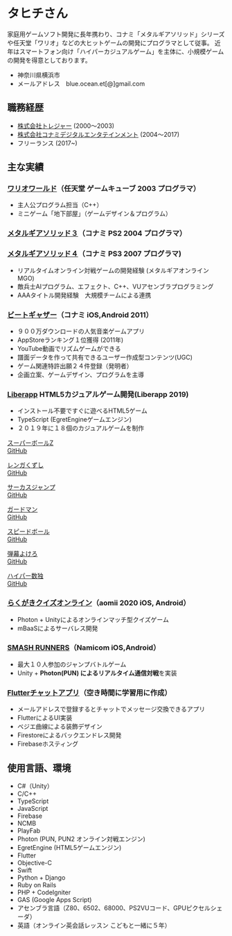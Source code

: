
# タヒチさん

家庭用ゲームソフト開発に長年携わり、コナミ「メタルギアソリッド」シリーズや任天堂「ワリオ」などの大ヒットゲームの開発にプログラマとして従事。
近年はスマートフォン向け「ハイパーカジュアルゲーム」を主体に、小規模ゲームの開発を得意としております。

* 神奈川県横浜市
* メールアドレス　blue.ocean.et[@]gmail.com

## 職務経歴

* [株式会社トレジャー](https://www.treasure-inc.co.jp/) (2000〜2003)
* [株式会社コナミデジタルエンタテインメント](https://www.konami.com/games/corporate/ja/) (2004〜2017)
* フリーランス (2017~)

## 主な実績

### [ワリオワールド]（任天堂 ゲームキューブ 2003 プログラマ）
[ワリオワールド]: https://www.nintendo.co.jp/ngc/gwwj/index.html

* 主人公プログラム担当（C++）
* ミニゲーム「地下部屋」（ゲームデザイン＆プログラム）

### [メタルギアソリッド３]（コナミ PS2 2004 プログラマ）
[メタルギアソリッド３]: https://www.konami.com/mg/archive/hd/mgs/

### [メタルギアソリッド４]（コナミ PS3 2007 プログラマ)
[メタルギアソリッド４]: https://www.konami.com/mg/archive/mgs4/jp/

* リアルタイムオンライン対戦ゲームの開発経験 (メタルギアオンラインMGO)
* 敵兵士AIプログラム、エフェクト、C++、VUアセンブラプログラミング
* AAAタイトル開発経験　大規模チームによる連携

### [ビートギャザー]（コナミ iOS,Android 2011）
[ビートギャザー]: https://www.youtube.com/watch?v=Rp8JgVIQzIM

* ９００万ダウンロードの人気音楽ゲームアプリ
* AppStoreランキング１位獲得 (2011年)
* YouTube動画でリズムゲームができる
* 譜面データを作って共有できるユーザー作成型コンテンツ(UGC)
* ゲーム関連特許出願２４件登録（発明者）
* 企画立案、ゲームデザイン、プログラムを主導


### [Liberapp] HTML5カジュアルゲーム開発(Liberapp 2019)
[Liberapp]: https://liberapp.net/

* インストール不要ですぐに遊べるHTML5ゲーム
* TypeScript (EgretEngineゲームエンジン)
* ２０１９年に１８個のカジュアルゲームを制作

[スーパーボールZ](https://liberapp.net/applications/ea9a4e10-3c1d-11e9-85f7-5f2203be7b3a)  
[GitHub](https://github.com/liberapp-inc/h5g-bound-ballz)

[レンガくずし](https://liberapp.net/applications/f6d93180-09d3-11ea-801b-ab3e4d626624/)  
[GitHub](https://github.com/liberapp-inc/h5g-bricks-down)

[サーカスジャンプ](https://liberapp.net/applications/c8f40e00-6264-11e9-b9c7-bb4cf56279c8)  
[GitHub](https://github.com/liberapp-inc/h5g-hook)

[ガードマン](https://liberapp.net/applications/b4d994f0-6ccb-11e9-bb1d-73ec3f2f63d9)  
[GitHub](https://github.com/liberapp-inc/h5g-guardian)

[スピードボール](https://liberapp.net/applications/0c5ade80-df6a-11e9-96eb-1dacf12b6b13)  
[GitHub](https://github.com/liberapp-inc/h5g-3d-speed)

[弾幕よけろ](https://liberapp.net/applications/6f8fda10-77c2-11e9-84a5-033d8cb5bdcc)  
[GitHub](https://github.com/liberapp-inc/h5g-bullets)

[ハイパー数独](https://liberapp.net/applications/c78746c2-8d9d-4017-8d42-7feb66c1253c)  
[GitHub](https://github.com/liberapp-inc/h5g-number-place)


### [らくがきクイズオンライン]（aomii 2020 iOS, Android）

[らくがきクイズオンライン]: https://aomii.work/guesswhat/

* Photon + Unityによるオンラインマッチ型クイズゲーム
* mBaaSによるサーバレス開発

### [SMASH RUNNERS]（Namicom iOS,Android）
[SMASH RUNNERS]: https://youtu.be/kG2yayn5oRE
* 最大１０人参加のジャンプバトルゲーム
* Unity + **Photon(PUN) によるリアルタイム通信対戦**を実装

### [Flutterチャットアプリ]（空き時間に学習用に作成）
[Flutterチャットアプリ]: https://flutfire-chat.web.app/#/

* メールアドレスで登録するとチャットでメッセージ交換できるアプリ
* FlutterによるUI実装
* ベジエ曲線による装飾デザイン
* Firestoreによるバックエンドレス開発
* Firebaseホスティング

## 使用言語、環境

* C#（Unity）
* C/C++
* TypeScript
* JavaScript
* Firebase
* NCMB
* PlayFab
* Photon (PUN, PUN2 オンライン対戦エンジン)
* EgretEngine (HTML5ゲームエンジン)
* Flutter
* Objective-C
* Swift
* Python + Django
* Ruby on Rails
* PHP + CodeIgniter
* GAS (Google Apps Script)
* アセンブラ言語（Z80、6502、68000、PS2VUコード、GPUピクセルシェーダ）
* 英語（オンライン英会話レッスン こどもと一緒に５年）
